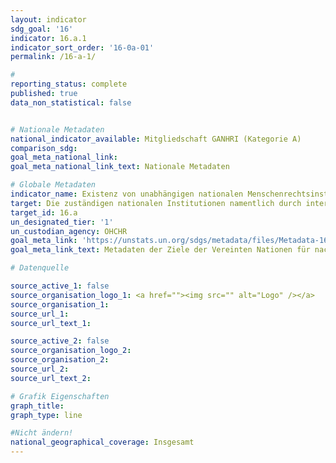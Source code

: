```yaml
---
layout: indicator
sdg_goal: '16'
indicator: 16.a.1
indicator_sort_order: '16-0a-01'
permalink: /16-a-1/

#
reporting_status: complete
published: true
data_non_statistical: false


# Nationale Metadaten
national_indicator_available: Mitgliedschaft GANHRI (Kategorie A)
comparison_sdg:
goal_meta_national_link:
goal_meta_national_link_text: Nationale Metadaten

# Globale Metadaten
indicator_name: Existenz von unabhängigen nationalen Menschenrechtsinstitutionen in Übereinstimmung mit den "Pariser Grundsätzen"
target: Die zuständigen nationalen Institutionen namentlich durch internationale Zusammenarbeit beim Kapazitätsaufbau auf allen Ebenen zur Verhütung von Gewalt und zur Bekämpfung von Terrorismus und Kriminalität unterstützen, insbesondere in den Entwicklungsländern
target_id: 16.a
un_designated_tier: '1'
un_custodian_agency: OHCHR
goal_meta_link: 'https://unstats.un.org/sdgs/metadata/files/Metadata-16-0A-01.pdf'
goal_meta_link_text: Metadaten der Ziele der Vereinten Nationen für nachhaltige Entwicklung

# Datenquelle

source_active_1: false
source_organisation_logo_1: <a href=""><img src="" alt="Logo" /></a>
source_organisation_1:
source_url_1:
source_url_text_1:

source_active_2: false
source_organisation_logo_2:
source_organisation_2:
source_url_2:
source_url_text_2:

# Grafik Eigenschaften
graph_title:
graph_type: line

#Nicht ändern!
national_geographical_coverage: Insgesamt
---
```

